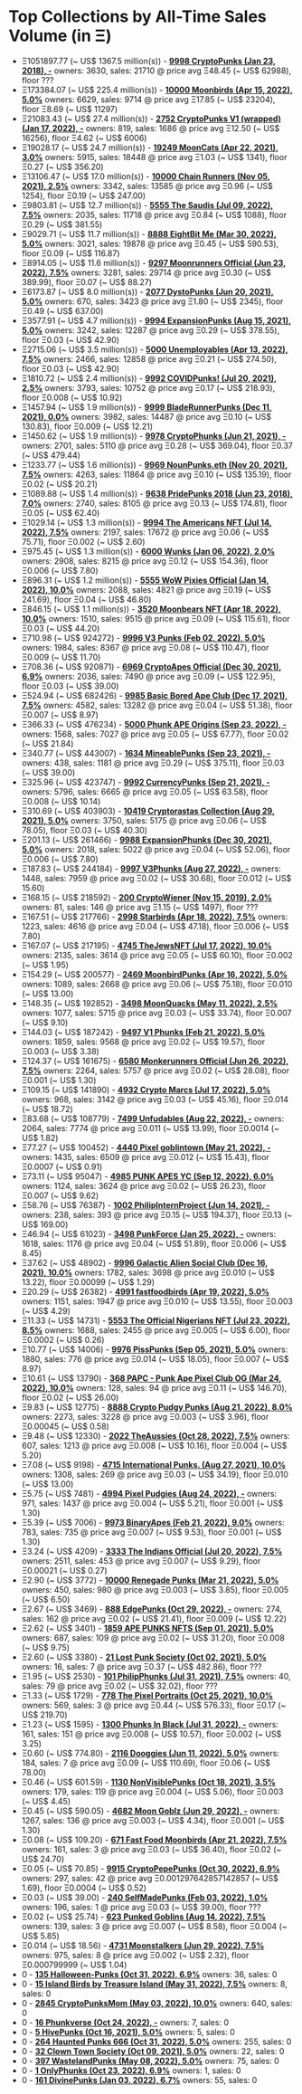 # Top Collections by All-Time Sales Volume (in Ξ)

- Ξ1051897.77 (~ US$ 1367.5 million(s)) - **[9998 CryptoPunks (Jan 23, 2018), -](https://opensea.io/collection/cryptopunks)**   owners: 3630,   sales:  21710   @    price avg Ξ48.45 (~ US$ 62988),   floor ???
- Ξ173384.07 (~ US$ 225.4 million(s)) - **[10000 Moonbirds (Apr 15, 2022), 5.0%](https://opensea.io/collection/proof-moonbirds)**   owners: 6629,   sales:  9714   @    price avg Ξ17.85 (~ US$ 23204),   floor Ξ8.69 (~ US$ 11297)
- Ξ21083.43 (~ US$ 27.4 million(s)) - **[2752 CryptoPunks V1 (wrapped) (Jan 17, 2022), -](https://opensea.io/collection/official-v1-punks)**   owners: 819,   sales:  1686   @    price avg Ξ12.50 (~ US$ 16256),   floor Ξ4.62 (~ US$ 6006)
- Ξ19028.17 (~ US$ 24.7 million(s)) - **[19249 MoonCats (Apr 22, 2021), 3.0%](https://opensea.io/collection/acclimatedmooncats)**   owners: 5915,   sales:  18448   @    price avg Ξ1.03 (~ US$ 1341),   floor Ξ0.27 (~ US$ 356.20)
- Ξ13106.47 (~ US$ 17.0 million(s)) - **[10000 Chain Runners (Nov 05, 2021), 2.5%](https://opensea.io/collection/chain-runners-nft)**   owners: 3342,   sales:  13585   @    price avg Ξ0.96 (~ US$ 1254),   floor Ξ0.19 (~ US$ 247.00)
- Ξ9803.81 (~ US$ 12.7 million(s)) - **[5555 The Saudis (Jul 09, 2022), 7.5%](https://opensea.io/collection/thesaudis)**   owners: 2035,   sales:  11718   @    price avg Ξ0.84 (~ US$ 1088),   floor Ξ0.29 (~ US$ 381.55)
- Ξ9029.71 (~ US$ 11.7 million(s)) - **[8888 EightBit Me (Mar 30, 2022), 5.0%](https://opensea.io/collection/eightbitme)**   owners: 3021,   sales:  19878   @    price avg Ξ0.45 (~ US$ 590.53),   floor Ξ0.09 (~ US$ 116.87)
- Ξ8914.05 (~ US$ 11.6 million(s)) - **[9297 Moonrunners Official (Jun 23, 2022), 7.5%](https://opensea.io/collection/moonrunnersnft)**   owners: 3281,   sales:  29714   @    price avg Ξ0.30 (~ US$ 389.99),   floor Ξ0.07 (~ US$ 88.27)
- Ξ6173.87 (~ US$ 8.0 million(s)) - **[2077 DystoPunks (Jun 20, 2021), 5.0%](https://opensea.io/collection/dystopunks)**   owners: 670,   sales:  3423   @    price avg Ξ1.80 (~ US$ 2345),   floor Ξ0.49 (~ US$ 637.00)
- Ξ3577.91 (~ US$ 4.7 million(s)) - **[9994 ExpansionPunks (Aug 15, 2021), 5.0%](https://opensea.io/collection/expansionpunks)**   owners: 3242,   sales:  12287   @    price avg Ξ0.29 (~ US$ 378.55),   floor Ξ0.03 (~ US$ 42.90)
- Ξ2715.06 (~ US$ 3.5 million(s)) - **[5000 Unemployables (Apr 13, 2022), 7.5%](https://opensea.io/collection/unemployables)**   owners: 2466,   sales:  12858   @    price avg Ξ0.21 (~ US$ 274.50),   floor Ξ0.03 (~ US$ 42.90)
- Ξ1810.72 (~ US$ 2.4 million(s)) - **[9992 COVIDPunks! (Jul 20, 2021), 2.5%](https://opensea.io/collection/covidpunksnft)**   owners: 3793,   sales:  10752   @    price avg Ξ0.17 (~ US$ 218.93),   floor Ξ0.008 (~ US$ 10.92)
- Ξ1457.94 (~ US$ 1.9 million(s)) - **[9999 BladeRunnerPunks (Dec 11, 2021), 0.0%](https://opensea.io/collection/bladerunner-punks)**   owners: 3982,   sales:  14487   @    price avg Ξ0.10 (~ US$ 130.83),   floor Ξ0.009 (~ US$ 12.21)
- Ξ1450.62 (~ US$ 1.9 million(s)) - **[9978 CryptoPhunks (Jun 21, 2021), -](https://opensea.io/collection/crypto-phunks)**   owners: 2701,   sales:  5110   @    price avg Ξ0.28 (~ US$ 369.04),   floor Ξ0.37 (~ US$ 479.44)
- Ξ1233.77 (~ US$ 1.6 million(s)) - **[9969 NounPunks.eth (Nov 20, 2021), 7.5%](https://opensea.io/collection/nounpunks-eth)**   owners: 4263,   sales:  11864   @    price avg Ξ0.10 (~ US$ 135.19),   floor Ξ0.02 (~ US$ 20.21)
- Ξ1089.88 (~ US$ 1.4 million(s)) - **[9638 PridePunks 2018 (Jun 23, 2018), 7.0%](https://opensea.io/collection/pridepunks2018)**   owners: 2740,   sales:  8105   @    price avg Ξ0.13 (~ US$ 174.81),   floor Ξ0.05 (~ US$ 62.40)
- Ξ1029.14 (~ US$ 1.3 million(s)) - **[9994 The Americans NFT (Jul 14, 2022), 7.5%](https://opensea.io/collection/the-americans-nft)**   owners: 2197,   sales:  17672   @    price avg Ξ0.06 (~ US$ 75.71),   floor Ξ0.002 (~ US$ 2.60)
- Ξ975.45 (~ US$ 1.3 million(s)) - **[6000 Wunks (Jan 06, 2022), 2.0%](https://opensea.io/collection/wunks)**   owners: 2908,   sales:  8215   @    price avg Ξ0.12 (~ US$ 154.36),   floor Ξ0.006 (~ US$ 7.80)
- Ξ896.31 (~ US$ 1.2 million(s)) - **[5555 WoW Pixies Official (Jan 14, 2022), 10.0%](https://opensea.io/collection/wow-pixies-v2)**   owners: 2088,   sales:  4821   @    price avg Ξ0.19 (~ US$ 241.69),   floor Ξ0.04 (~ US$ 46.80)
- Ξ846.15 (~ US$ 1.1 million(s)) - **[3520 Moonbears NFT (Apr 18, 2022), 10.0%](https://opensea.io/collection/moonbears-nft)**   owners: 1510,   sales:  9515   @    price avg Ξ0.09 (~ US$ 115.61),   floor Ξ0.03 (~ US$ 44.20)
- Ξ710.98 (~ US$ 924272) - **[9996 V3 Punks (Feb 02, 2022), 5.0%](https://opensea.io/collection/v3-cryptopunks)**   owners: 1984,   sales:  8367   @    price avg Ξ0.08 (~ US$ 110.47),   floor Ξ0.009 (~ US$ 11.70)
- Ξ708.36 (~ US$ 920871) - **[6969 CryptoApes Official (Dec 30, 2021), 6.9%](https://opensea.io/collection/cryptoapes-official)**   owners: 2036,   sales:  7490   @    price avg Ξ0.09 (~ US$ 122.95),   floor Ξ0.03 (~ US$ 39.00)
- Ξ524.94 (~ US$ 682426) - **[9985 Basic Bored Ape Club (Dec 17, 2021), 7.5%](https://opensea.io/collection/basicboredapeclub)**   owners: 4582,   sales:  13282   @    price avg Ξ0.04 (~ US$ 51.38),   floor Ξ0.007 (~ US$ 8.97)
- Ξ366.33 (~ US$ 476234) - **[5000 Phunk APE Origins (Sep 23, 2022), -](https://opensea.io/collection/phunk-ape-origins)**   owners: 1568,   sales:  7027   @    price avg Ξ0.05 (~ US$ 67.77),   floor Ξ0.02 (~ US$ 21.84)
- Ξ340.77 (~ US$ 443007) - **[1634 MineablePunks (Sep 23, 2021), -](https://opensea.io/collection/mineablepunks)**   owners: 438,   sales:  1181   @    price avg Ξ0.29 (~ US$ 375.11),   floor Ξ0.03 (~ US$ 39.00)
- Ξ325.96 (~ US$ 423747) - **[9992 CurrencyPunks (Sep 21, 2021), -](https://opensea.io/collection/currencypunks)**   owners: 5796,   sales:  6665   @    price avg Ξ0.05 (~ US$ 63.58),   floor Ξ0.008 (~ US$ 10.14)
- Ξ310.69 (~ US$ 403903) - **[10419 Cryptorastas Collection (Aug 29, 2021), 5.0%](https://opensea.io/collection/cryptorastas-collection)**   owners: 3750,   sales:  5175   @    price avg Ξ0.06 (~ US$ 78.05),   floor Ξ0.03 (~ US$ 40.30)
- Ξ201.13 (~ US$ 261466) - **[9988 ExpansionPhunks (Dec 30, 2021), 5.0%](https://opensea.io/collection/expansionphunks)**   owners: 2018,   sales:  5022   @    price avg Ξ0.04 (~ US$ 52.06),   floor Ξ0.006 (~ US$ 7.80)
- Ξ187.83 (~ US$ 244184) - **[9997 V3Phunks (Aug 27, 2022), -](https://opensea.io/collection/v3phunks)**   owners: 1448,   sales:  7959   @    price avg Ξ0.02 (~ US$ 30.68),   floor Ξ0.012 (~ US$ 15.60)
- Ξ168.15 (~ US$ 218592) - **[200 CryptoWiener (Nov 15, 2019), 2.0%](https://opensea.io/collection/cryptowiener-4)**   owners: 81,   sales:  146   @    price avg Ξ1.15 (~ US$ 1497),   floor ???
- Ξ167.51 (~ US$ 217766) - **[2998 Starbirds (Apr 18, 2022), 7.5%](https://opensea.io/collection/starbirds)**   owners: 1223,   sales:  4616   @    price avg Ξ0.04 (~ US$ 47.18),   floor Ξ0.006 (~ US$ 7.80)
- Ξ167.07 (~ US$ 217195) - **[4745 TheJewsNFT (Jul 17, 2022), 10.0%](https://opensea.io/collection/thejews-nft)**   owners: 2135,   sales:  3614   @    price avg Ξ0.05 (~ US$ 60.10),   floor Ξ0.002 (~ US$ 1.95)
- Ξ154.29 (~ US$ 200577) - **[2469 MoonbirdPunks (Apr 16, 2022), 5.0%](https://opensea.io/collection/moonbirdpunks)**   owners: 1089,   sales:  2668   @    price avg Ξ0.06 (~ US$ 75.18),   floor Ξ0.010 (~ US$ 13.00)
- Ξ148.35 (~ US$ 192852) - **[3498 MoonQuacks (May 11, 2022), 2.5%](https://opensea.io/collection/moonquacks)**   owners: 1077,   sales:  5715   @    price avg Ξ0.03 (~ US$ 33.74),   floor Ξ0.007 (~ US$ 9.10)
- Ξ144.03 (~ US$ 187242) - **[9497 V1 Phunks (Feb 21, 2022), 5.0%](https://opensea.io/collection/v1-phunks)**   owners: 1859,   sales:  9568   @    price avg Ξ0.02 (~ US$ 19.57),   floor Ξ0.003 (~ US$ 3.38)
- Ξ124.37 (~ US$ 161675) - **[6580 Monkerunners Official (Jun 26, 2022), 7.5%](https://opensea.io/collection/monkerunners-official)**   owners: 2264,   sales:  5757   @    price avg Ξ0.02 (~ US$ 28.08),   floor Ξ0.001 (~ US$ 1.30)
- Ξ109.15 (~ US$ 141890) - **[4932 Crypto Marcs (Jul 17, 2022), 5.0%](https://opensea.io/collection/crypto-marcs)**   owners: 968,   sales:  3142   @    price avg Ξ0.03 (~ US$ 45.16),   floor Ξ0.014 (~ US$ 18.72)
- Ξ83.68 (~ US$ 108779) - **[7499 Unfudables (Aug 22, 2022), -](https://opensea.io/collection/unfudables-1)**   owners: 2064,   sales:  7774   @    price avg Ξ0.011 (~ US$ 13.99),   floor Ξ0.0014 (~ US$ 1.82)
- Ξ77.27 (~ US$ 100452) - **[4440 Pixel goblintown (May 21, 2022), -](https://opensea.io/collection/pixel-goblintown)**   owners: 1435,   sales:  6509   @    price avg Ξ0.012 (~ US$ 15.43),   floor Ξ0.0007 (~ US$ 0.91)
- Ξ73.11 (~ US$ 95047) - **[4985 PUNK APES YC (Sep 12, 2022), 6.0%](https://opensea.io/collection/punk-ape-yacht-club-v2)**   owners: 1124,   sales:  3624   @    price avg Ξ0.02 (~ US$ 26.23),   floor Ξ0.007 (~ US$ 9.62)
- Ξ58.76 (~ US$ 76387) - **[1002 PhilipInternProject (Jun 14, 2021), -](https://opensea.io/collection/philipinternproject)**   owners: 238,   sales:  393   @    price avg Ξ0.15 (~ US$ 194.37),   floor Ξ0.13 (~ US$ 169.00)
- Ξ46.94 (~ US$ 61023) - **[3498 PunkForce (Jan 25, 2022), -](https://opensea.io/collection/punkforce)**   owners: 1618,   sales:  1176   @    price avg Ξ0.04 (~ US$ 51.89),   floor Ξ0.006 (~ US$ 8.45)
- Ξ37.62 (~ US$ 48902) - **[9996 Galactic Alien Social Club (Dec 16, 2021), 10.0%](https://opensea.io/collection/galacticaliensocialclub)**   owners: 1782,   sales:  3698   @    price avg Ξ0.010 (~ US$ 13.22),   floor Ξ0.00099 (~ US$ 1.29)
- Ξ20.29 (~ US$ 26382) - **[4991 fastfoodbirds (Apr 19, 2022), 5.0%](https://opensea.io/collection/fastfoodbirds)**   owners: 1151,   sales:  1947   @    price avg Ξ0.010 (~ US$ 13.55),   floor Ξ0.003 (~ US$ 4.29)
- Ξ11.33 (~ US$ 14731) - **[5553 The Official Nigerians NFT (Jul 23, 2022), 8.5%](https://opensea.io/collection/nigeriansnft)**   owners: 1688,   sales:  2455   @    price avg Ξ0.005 (~ US$ 6.00),   floor Ξ0.0002 (~ US$ 0.26)
- Ξ10.77 (~ US$ 14006) - **[9976 PissPunks (Sep 05, 2021), 5.0%](https://opensea.io/collection/pisspunks)**   owners: 1880,   sales:  776   @    price avg Ξ0.014 (~ US$ 18.05),   floor Ξ0.007 (~ US$ 8.97)
- Ξ10.61 (~ US$ 13790) - **[368 PAPC - Punk Ape Pixel Club OG (Mar 24, 2022), 10.0%](https://opensea.io/collection/papc-punk-ape-pixel-club)**   owners: 128,   sales:  94   @    price avg Ξ0.11 (~ US$ 146.70),   floor Ξ0.02 (~ US$ 26.00)
- Ξ9.83 (~ US$ 12775) - **[8888 Crypto Pudgy Punks (Aug 21, 2022), 8.0%](https://opensea.io/collection/crypto-pudgy-punks)**   owners: 2273,   sales:  3228   @    price avg Ξ0.003 (~ US$ 3.96),   floor Ξ0.00045 (~ US$ 0.58)
- Ξ9.48 (~ US$ 12330) - **[2022 TheAussies (Oct 28, 2022), 7.5%](https://opensea.io/collection/theaussies)**   owners: 607,   sales:  1213   @    price avg Ξ0.008 (~ US$ 10.16),   floor Ξ0.004 (~ US$ 5.20)
- Ξ7.08 (~ US$ 9198) - **[4715 International Punks. (Aug 27, 2021), 10.0%](https://opensea.io/collection/international-punks-)**   owners: 1308,   sales:  269   @    price avg Ξ0.03 (~ US$ 34.19),   floor Ξ0.010 (~ US$ 13.00)
- Ξ5.75 (~ US$ 7481) - **[4994 Pixel Pudgies (Aug 24, 2022), -](https://opensea.io/collection/pixelpudgies)**   owners: 971,   sales:  1437   @    price avg Ξ0.004 (~ US$ 5.21),   floor Ξ0.001 (~ US$ 1.30)
- Ξ5.39 (~ US$ 7006) - **[9973 BinaryApes (Feb 21, 2022), 9.0%](https://opensea.io/collection/binaryapes)**   owners: 783,   sales:  735   @    price avg Ξ0.007 (~ US$ 9.53),   floor Ξ0.001 (~ US$ 1.30)
- Ξ3.24 (~ US$ 4209) - **[3333 The Indians Official (Jul 20, 2022), 7.5%](https://opensea.io/collection/theindiansofficial)**   owners: 2511,   sales:  453   @    price avg Ξ0.007 (~ US$ 9.29),   floor Ξ0.00021 (~ US$ 0.27)
- Ξ2.90 (~ US$ 3772) - **[10000 Renegade Punks (Mar 21, 2022), 5.0%](https://opensea.io/collection/renegade-punks)**   owners: 450,   sales:  980   @    price avg Ξ0.003 (~ US$ 3.85),   floor Ξ0.005 (~ US$ 6.50)
- Ξ2.67 (~ US$ 3469) - **[888 EdgePunks (Oct 29, 2022), -](https://opensea.io/collection/theedgepunks)**   owners: 274,   sales:  162   @    price avg Ξ0.02 (~ US$ 21.41),   floor Ξ0.009 (~ US$ 12.22)
- Ξ2.62 (~ US$ 3401) - **[1859 APE PUNKS NFTS (Sep 01, 2021), 5.0%](https://opensea.io/collection/apepunksnft)**   owners: 687,   sales:  109   @    price avg Ξ0.02 (~ US$ 31.20),   floor Ξ0.008 (~ US$ 9.75)
- Ξ2.60 (~ US$ 3380) - **[21 Lost Punk Society (Oct 02, 2021), 5.0%](https://opensea.io/collection/lostpunksociety)**   owners: 16,   sales:  7   @    price avg Ξ0.37 (~ US$ 482.86),   floor ???
- Ξ1.95 (~ US$ 2530) - **[101 PhilipPhunks (Jul 31, 2021), 7.5%](https://opensea.io/collection/philip-phunks)**   owners: 40,   sales:  79   @    price avg Ξ0.02 (~ US$ 32.02),   floor ???
- Ξ1.33 (~ US$ 1729) - **[778 The Pixel Portraits (Oct 25, 2021), 10.0%](https://opensea.io/collection/the-pixel-portraits)**   owners: 569,   sales:  3   @    price avg Ξ0.44 (~ US$ 576.33),   floor Ξ0.17 (~ US$ 219.70)
- Ξ1.23 (~ US$ 1595) - **[1300 Phunks In Black (Jul 31, 2022), -](https://opensea.io/collection/phunksinblack)**   owners: 161,   sales:  151   @    price avg Ξ0.008 (~ US$ 10.57),   floor Ξ0.002 (~ US$ 3.25)
- Ξ0.60 (~ US$ 774.80) - **[2116 Dooggies (Jun 11, 2022), 5.0%](https://opensea.io/collection/dooggies)**   owners: 184,   sales:  7   @    price avg Ξ0.09 (~ US$ 110.69),   floor Ξ0.06 (~ US$ 78.00)
- Ξ0.46 (~ US$ 601.59) - **[1130 NonVisiblePunks (Oct 18, 2021), 3.5%](https://opensea.io/collection/nonvisiblepunks)**   owners: 179,   sales:  119   @    price avg Ξ0.004 (~ US$ 5.06),   floor Ξ0.003 (~ US$ 4.45)
- Ξ0.45 (~ US$ 590.05) - **[4682 Moon Goblz (Jun 29, 2022), -](https://opensea.io/collection/moon-goblz)**   owners: 1267,   sales:  136   @    price avg Ξ0.003 (~ US$ 4.34),   floor Ξ0.001 (~ US$ 1.30)
- Ξ0.08 (~ US$ 109.20) - **[671 Fast Food Moonbirds (Apr 21, 2022), 7.5%](https://opensea.io/collection/fast-food-moonbirds)**   owners: 161,   sales:  3   @    price avg Ξ0.03 (~ US$ 36.40),   floor Ξ0.02 (~ US$ 24.70)
- Ξ0.05 (~ US$ 70.85) - **[9915 CryptoPepePunks (Oct 30, 2022), 6.9%](https://opensea.io/collection/cryptopepepunks)**   owners: 297,   sales:  42   @    price avg Ξ0.001297642857142857 (~ US$ 1.69),   floor Ξ0.0004 (~ US$ 0.52)
- Ξ0.03 (~ US$ 39.00) - **[240 SelfMadePunks (Feb 03, 2022), 1.0%](https://opensea.io/collection/selfmadepunks)**   owners: 196,   sales:  1   @    price avg Ξ0.03 (~ US$ 39.00),   floor ???
- Ξ0.02 (~ US$ 25.74) - **[623 Punked Goblins (Aug 14, 2022), 7.5%](https://opensea.io/collection/punked-goblins)**   owners: 139,   sales:  3   @    price avg Ξ0.007 (~ US$ 8.58),   floor Ξ0.004 (~ US$ 5.85)
- Ξ0.014 (~ US$ 18.56) - **[4731 Moonstalkers (Jun 29, 2022), 7.5%](https://opensea.io/collection/moonstalkers)**   owners: 975,   sales:  8   @    price avg Ξ0.002 (~ US$ 2.32),   floor Ξ0.000799999 (~ US$ 1.04)
- 0 - **[135 Halloween-Punks (Oct 31, 2022), 6.9%](https://opensea.io/collection/halloweenpunks-here)**   owners: 36,   sales: 0
- 0 - **[15 Island Birds by Treasure Island (May 31, 2022), 7.5%](https://opensea.io/collection/island-birds)**   owners: 8,   sales: 0
- 0 - **[2845 CryptoPunksMom (May 03, 2022), 10.0%](https://opensea.io/collection/cryptopunksmom)**   owners: 640,   sales: 0
- 0 - **[16 Phunkverse (Oct 24, 2022), -](https://opensea.io/collection/phunkverse)**   owners: 7,   sales: 0
- 0 - **[5 HivePunks (Oct 16, 2021), 5.0%](https://opensea.io/collection/hivepunks)**   owners: 5,   sales: 0
- 0 - **[264 Haunted Punks 666 (Oct 31, 2022), 5.0%](https://opensea.io/collection/haunted-punks-666)**   owners: 255,   sales: 0
- 0 - **[32 Clown Town Society (Oct 09, 2021), 5.0%](https://opensea.io/collection/clowntownsociety)**   owners: 22,   sales: 0
- 0 - **[397 WastelandPunks (May 08, 2022), 5.0%](https://opensea.io/collection/wastelandpunks)**   owners: 75,   sales: 0
- 0 - **[1 OnlyPhunks (Oct 23, 2022), 6.9%](https://opensea.io/collection/onlyphunks)**   owners: 1,   sales: 0
- 0 - **[161 DivinePunks (Jan 03, 2022), 6.7%](https://opensea.io/collection/divinepunks)**   owners: 55,   sales: 0
